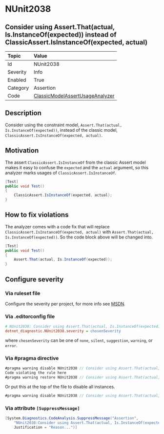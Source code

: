 # NUnit2038

## Consider using Assert.That(actual, Is.InstanceOf(expected)) instead of ClassicAssert.IsInstanceOf(expected, actual)

| Topic    | Value
| :--      | :--
| Id       | NUnit2038
| Severity | Info
| Enabled  | True
| Category | Assertion
| Code     | [ClassicModelAssertUsageAnalyzer](https://github.com/nunit/nunit.analyzers/blob/master/src/nunit.analyzers/ClassicModelAssertUsage/ClassicModelAssertUsageAnalyzer.cs)

## Description

Consider using the constraint model, `Assert.That(actual, Is.InstanceOf(expected))`, instead of the classic model,
`ClassicAssert.IsInstanceOf(expected, actual)`.

## Motivation

The assert `ClassicAssert.IsInstanceOf` from the classic Assert model makes it easy to confuse the `expected` and the
`actual` argument, so this analyzer marks usages of `ClassicAssert.IsInstanceOf`.

```csharp
[Test]
public void Test()
{
    ClassicAssert.IsInstanceOf(expected, actual);
}
```

## How to fix violations

The analyzer comes with a code fix that will replace `ClassicAssert.IsInstanceOf(expected, actual)` with
`Assert.That(actual, Is.InstanceOf(expected))`. So the code block above will be changed into.

```csharp
[Test]
public void Test()
{
    Assert.That(actual, Is.InstanceOf(expected));
}
```

<!-- start generated config severity -->
## Configure severity

### Via ruleset file

Configure the severity per project, for more info see
[MSDN](https://learn.microsoft.com/en-us/visualstudio/code-quality/using-rule-sets-to-group-code-analysis-rules?view=vs-2022).

### Via .editorconfig file

```ini
# NUnit2038: Consider using Assert.That(actual, Is.InstanceOf(expected)) instead of ClassicAssert.IsInstanceOf(expected, actual)
dotnet_diagnostic.NUnit2038.severity = chosenSeverity
```

where `chosenSeverity` can be one of `none`, `silent`, `suggestion`, `warning`, or `error`.

### Via #pragma directive

```csharp
#pragma warning disable NUnit2038 // Consider using Assert.That(actual, Is.InstanceOf(expected)) instead of ClassicAssert.IsInstanceOf(expected, actual)
Code violating the rule here
#pragma warning restore NUnit2038 // Consider using Assert.That(actual, Is.InstanceOf(expected)) instead of ClassicAssert.IsInstanceOf(expected, actual)
```

Or put this at the top of the file to disable all instances.

```csharp
#pragma warning disable NUnit2038 // Consider using Assert.That(actual, Is.InstanceOf(expected)) instead of ClassicAssert.IsInstanceOf(expected, actual)
```

### Via attribute `[SuppressMessage]`

```csharp
[System.Diagnostics.CodeAnalysis.SuppressMessage("Assertion",
    "NUnit2038:Consider using Assert.That(actual, Is.InstanceOf(expected)) instead of ClassicAssert.IsInstanceOf(expected, actual)",
    Justification = "Reason...")]
```
<!-- end generated config severity -->
